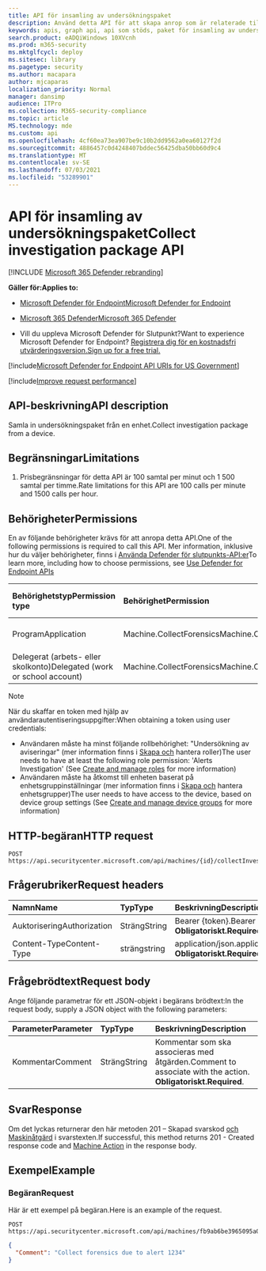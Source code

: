 ```yaml
---
title: API för insamling av undersökningspaket
description: Använd detta API för att skapa anrop som är relaterade till insamling av ett undersökningspaket från en enhet.
keywords: apis, graph api, api som stöds, paket för insamling av undersökning
search.product: eADQiWindows 10XVcnh
ms.prod: m365-security
ms.mktglfcycl: deploy
ms.sitesec: library
ms.pagetype: security
ms.author: macapara
author: mjcaparas
localization_priority: Normal
manager: dansimp
audience: ITPro
ms.collection: M365-security-compliance
ms.topic: article
MS.technology: mde
ms.custom: api
ms.openlocfilehash: 4cf60ea73ea907be9c10b2dd9562a0ea60127f2d
ms.sourcegitcommit: 4886457c0d4248407bddec56425dba50bb60d9c4
ms.translationtype: MT
ms.contentlocale: sv-SE
ms.lasthandoff: 07/03/2021
ms.locfileid: "53289901"
---
```

# <a name="collect-investigation-package-api"></a><span data-ttu-id="5dbac-104">API för insamling av undersökningspaket</span><span class="sxs-lookup"><span data-stu-id="5dbac-104">Collect investigation package API</span></span>

[!INCLUDE [Microsoft 365 Defender rebranding](../../includes/microsoft-defender.md)]

<span data-ttu-id="5dbac-105">**Gäller för:**</span><span class="sxs-lookup"><span data-stu-id="5dbac-105">**Applies to:**</span></span>
- [<span data-ttu-id="5dbac-106">Microsoft Defender för Endpoint</span><span class="sxs-lookup"><span data-stu-id="5dbac-106">Microsoft Defender for Endpoint</span></span>](https://go.microsoft.com/fwlink/p/?linkid=2154037)
- [<span data-ttu-id="5dbac-107">Microsoft 365 Defender</span><span class="sxs-lookup"><span data-stu-id="5dbac-107">Microsoft 365 Defender</span></span>](https://go.microsoft.com/fwlink/?linkid=2118804)


- <span data-ttu-id="5dbac-108">Vill du uppleva Microsoft Defender för Slutpunkt?</span><span class="sxs-lookup"><span data-stu-id="5dbac-108">Want to experience Microsoft Defender for Endpoint?</span></span> [<span data-ttu-id="5dbac-109">Registrera dig för en kostnadsfri utvärderingsversion.</span><span class="sxs-lookup"><span data-stu-id="5dbac-109">Sign up for a free trial.</span></span>](https://www.microsoft.com/microsoft-365/windows/microsoft-defender-atp?ocid=docs-wdatp-exposedapis-abovefoldlink) 

[!include[Microsoft Defender for Endpoint API URIs for US Government](../../includes/microsoft-defender-api-usgov.md)]

[!include[Improve request performance](../../includes/improve-request-performance.md)]


## <a name="api-description"></a><span data-ttu-id="5dbac-110">API-beskrivning</span><span class="sxs-lookup"><span data-stu-id="5dbac-110">API description</span></span>

<span data-ttu-id="5dbac-111">Samla in undersökningspaket från en enhet.</span><span class="sxs-lookup"><span data-stu-id="5dbac-111">Collect investigation package from a device.</span></span>

## <a name="limitations"></a><span data-ttu-id="5dbac-112">Begränsningar</span><span class="sxs-lookup"><span data-stu-id="5dbac-112">Limitations</span></span>

1. <span data-ttu-id="5dbac-113">Prisbegränsningar för detta API är 100 samtal per minut och 1 500 samtal per timme.</span><span class="sxs-lookup"><span data-stu-id="5dbac-113">Rate limitations for this API are 100 calls per minute and 1500 calls per hour.</span></span>

## <a name="permissions"></a><span data-ttu-id="5dbac-114">Behörigheter</span><span class="sxs-lookup"><span data-stu-id="5dbac-114">Permissions</span></span>

<span data-ttu-id="5dbac-115">En av följande behörigheter krävs för att anropa detta API.</span><span class="sxs-lookup"><span data-stu-id="5dbac-115">One of the following permissions is required to call this API.</span></span> <span data-ttu-id="5dbac-116">Mer information, inklusive hur du väljer behörigheter, finns i [Använda Defender för slutpunkts-API:er](apis-intro.md)</span><span class="sxs-lookup"><span data-stu-id="5dbac-116">To learn more, including how to choose permissions, see [Use Defender for Endpoint APIs](apis-intro.md)</span></span>

<span data-ttu-id="5dbac-117">Behörighetstyp</span><span class="sxs-lookup"><span data-stu-id="5dbac-117">Permission type</span></span> | <span data-ttu-id="5dbac-118">Behörighet</span><span class="sxs-lookup"><span data-stu-id="5dbac-118">Permission</span></span> | <span data-ttu-id="5dbac-119">Visningsnamn för behörighet</span><span class="sxs-lookup"><span data-stu-id="5dbac-119">Permission display name</span></span>
:---|:---|:---
<span data-ttu-id="5dbac-120">Program</span><span class="sxs-lookup"><span data-stu-id="5dbac-120">Application</span></span> | <span data-ttu-id="5dbac-121">Machine.CollectForensics</span><span class="sxs-lookup"><span data-stu-id="5dbac-121">Machine.CollectForensics</span></span> | <span data-ttu-id="5dbac-122">"Samla in en forensiska"</span><span class="sxs-lookup"><span data-stu-id="5dbac-122">'Collect forensics'</span></span>
<span data-ttu-id="5dbac-123">Delegerat (arbets- eller skolkonto)</span><span class="sxs-lookup"><span data-stu-id="5dbac-123">Delegated (work or school account)</span></span> | <span data-ttu-id="5dbac-124">Machine.CollectForensics</span><span class="sxs-lookup"><span data-stu-id="5dbac-124">Machine.CollectForensics</span></span> | <span data-ttu-id="5dbac-125">"Samla in en forensiska"</span><span class="sxs-lookup"><span data-stu-id="5dbac-125">'Collect forensics'</span></span>

> [!NOTE]
> <span data-ttu-id="5dbac-126">När du skaffar en token med hjälp av användarautentiseringsuppgifter:</span><span class="sxs-lookup"><span data-stu-id="5dbac-126">When obtaining a token using user credentials:</span></span>
>
> - <span data-ttu-id="5dbac-127">Användaren måste ha minst följande rollbehörighet: "Undersökning av aviseringar" (mer information finns i [Skapa och](user-roles.md) hantera roller)</span><span class="sxs-lookup"><span data-stu-id="5dbac-127">The user needs to have at least the following role permission: 'Alerts Investigation' (See [Create and manage roles](user-roles.md) for more information)</span></span>
> - <span data-ttu-id="5dbac-128">Användaren måste ha åtkomst till enheten baserat på enhetsgruppinställningar (mer information finns i [Skapa och](machine-groups.md) hantera enhetsgrupper)</span><span class="sxs-lookup"><span data-stu-id="5dbac-128">The user needs to have access to the device, based on device group settings (See [Create and manage device groups](machine-groups.md) for more information)</span></span>

## <a name="http-request"></a><span data-ttu-id="5dbac-129">HTTP-begäran</span><span class="sxs-lookup"><span data-stu-id="5dbac-129">HTTP request</span></span>

```http
POST https://api.securitycenter.microsoft.com/api/machines/{id}/collectInvestigationPackage
```

## <a name="request-headers"></a><span data-ttu-id="5dbac-130">Frågerubriker</span><span class="sxs-lookup"><span data-stu-id="5dbac-130">Request headers</span></span>

<span data-ttu-id="5dbac-131">Namn</span><span class="sxs-lookup"><span data-stu-id="5dbac-131">Name</span></span> | <span data-ttu-id="5dbac-132">Typ</span><span class="sxs-lookup"><span data-stu-id="5dbac-132">Type</span></span> | <span data-ttu-id="5dbac-133">Beskrivning</span><span class="sxs-lookup"><span data-stu-id="5dbac-133">Description</span></span>
:---|:---|:---
<span data-ttu-id="5dbac-134">Auktorisering</span><span class="sxs-lookup"><span data-stu-id="5dbac-134">Authorization</span></span> | <span data-ttu-id="5dbac-135">Sträng</span><span class="sxs-lookup"><span data-stu-id="5dbac-135">String</span></span> | <span data-ttu-id="5dbac-136">Bearer {token}.</span><span class="sxs-lookup"><span data-stu-id="5dbac-136">Bearer {token}.</span></span> <span data-ttu-id="5dbac-137">**Obligatoriskt.**</span><span class="sxs-lookup"><span data-stu-id="5dbac-137">**Required**.</span></span>
<span data-ttu-id="5dbac-138">Content-Type</span><span class="sxs-lookup"><span data-stu-id="5dbac-138">Content-Type</span></span> | <span data-ttu-id="5dbac-139">sträng</span><span class="sxs-lookup"><span data-stu-id="5dbac-139">string</span></span> | <span data-ttu-id="5dbac-140">application/json.</span><span class="sxs-lookup"><span data-stu-id="5dbac-140">application/json.</span></span> <span data-ttu-id="5dbac-141">**Obligatoriskt.**</span><span class="sxs-lookup"><span data-stu-id="5dbac-141">**Required**.</span></span>

## <a name="request-body"></a><span data-ttu-id="5dbac-142">Frågebrödtext</span><span class="sxs-lookup"><span data-stu-id="5dbac-142">Request body</span></span>

<span data-ttu-id="5dbac-143">Ange följande parametrar för ett JSON-objekt i begärans brödtext:</span><span class="sxs-lookup"><span data-stu-id="5dbac-143">In the request body, supply a JSON object with the following parameters:</span></span>

<span data-ttu-id="5dbac-144">Parameter</span><span class="sxs-lookup"><span data-stu-id="5dbac-144">Parameter</span></span> | <span data-ttu-id="5dbac-145">Typ</span><span class="sxs-lookup"><span data-stu-id="5dbac-145">Type</span></span> | <span data-ttu-id="5dbac-146">Beskrivning</span><span class="sxs-lookup"><span data-stu-id="5dbac-146">Description</span></span>
:---|:---|:---
<span data-ttu-id="5dbac-147">Kommentar</span><span class="sxs-lookup"><span data-stu-id="5dbac-147">Comment</span></span> | <span data-ttu-id="5dbac-148">Sträng</span><span class="sxs-lookup"><span data-stu-id="5dbac-148">String</span></span> | <span data-ttu-id="5dbac-149">Kommentar som ska associeras med åtgärden.</span><span class="sxs-lookup"><span data-stu-id="5dbac-149">Comment to associate with the action.</span></span> <span data-ttu-id="5dbac-150">**Obligatoriskt.**</span><span class="sxs-lookup"><span data-stu-id="5dbac-150">**Required**.</span></span>

## <a name="response"></a><span data-ttu-id="5dbac-151">Svar</span><span class="sxs-lookup"><span data-stu-id="5dbac-151">Response</span></span>

<span data-ttu-id="5dbac-152">Om det lyckas returnerar den här metoden 201 – Skapad svarskod [och Maskinåtgärd](machineaction.md) i svarstexten.</span><span class="sxs-lookup"><span data-stu-id="5dbac-152">If successful, this method returns 201 - Created response code and [Machine Action](machineaction.md) in the response body.</span></span>

## <a name="example"></a><span data-ttu-id="5dbac-153">Exempel</span><span class="sxs-lookup"><span data-stu-id="5dbac-153">Example</span></span>

### <a name="request"></a><span data-ttu-id="5dbac-154">Begäran</span><span class="sxs-lookup"><span data-stu-id="5dbac-154">Request</span></span>

<span data-ttu-id="5dbac-155">Här är ett exempel på begäran.</span><span class="sxs-lookup"><span data-stu-id="5dbac-155">Here is an example of the request.</span></span>

```http
POST https://api.securitycenter.microsoft.com/api/machines/fb9ab6be3965095a09c057be7c90f0a2/collectInvestigationPackage
```

```json
{
  "Comment": "Collect forensics due to alert 1234"
}
```
